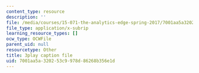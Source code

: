```yaml
---
content_type: resource
description: ''
file: /media/courses/15-071-the-analytics-edge-spring-2017/7001aa5a320253c9978d86268b356e1d_zasCvIWLyRA.vtt
file_type: application/x-subrip
learning_resource_types: []
ocw_type: OCWFile
parent_uid: null
resourcetype: Other
title: 3play caption file
uid: 7001aa5a-3202-53c9-978d-86268b356e1d
---
```

